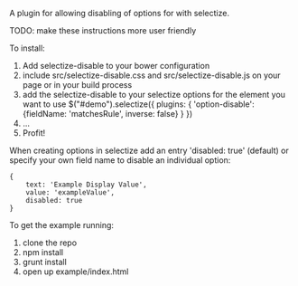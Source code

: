 A plugin for allowing disabling of options for with selectize.

TODO: make these instructions more user friendly

To install:

1. Add selectize-disable to your bower configuration
1. include src/selectize-disable.css and src/selectize-disable.js on your page or in your build process
1. add the selectize-disable to your selectize options for the element you want to use
    $("#demo").selectize({
      plugins: {
        'option-disable': {fieldName: 'matchesRule', inverse: false}
      }
    })
1. ...
1. Profit!

When creating options in selectize add an entry 'disabled: true' (default) or specify your own field name to disable an individual option:

    {
        text: 'Example Display Value',
        value: 'exampleValue',
        disabled: true
    }

To get the example running:

1. clone the repo
1. npm install
1. grunt install
1. open up example/index.html
